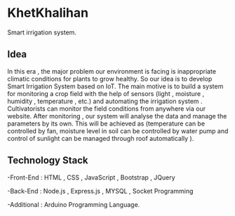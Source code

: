 # KhetKhalihan
Smart irrigation system.

## Idea
In this era , the major problem our environment is facing is inappropriate climatic conditions 
for plants to grow healthy. So our idea is to develop  Smart Irrigation System  based on IoT. 
The main motive is to build a system for monitoring a crop field with the help of sensors 
(light , moisture , humidity , temperature , etc.) and automating the irrigation system . 
Cultivatorists can monitor the field conditions from anywhere via our website. After monitoring , 
our system will analyse the data and manage the parameters by its own. This will be achieved as
(temperature can be controlled by fan, moisture level in soil can be controlled by water pump and control
of sunlight can be managed through roof automatically ).

## Technology Stack

-Front-End : HTML , CSS , JavaScript , Bootstrap , JQuery

-Back-End : Node.js , Express.js , MYSQL , Socket Programming                     

-Additional : Arduino Programming Language.


